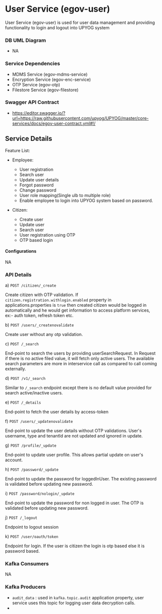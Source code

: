 # User Service (egov-user)

<p>User Service (egov-user) is used for user data management and providing functionality to login and logout into UPYOG system </p>

### DB UML Diagram

- NA

### Service Dependencies

- MDMS Service (egov-mdms-service)
- Encryption Service (egov-enc-service)
- OTP Service (egov-otp)
- Filestore Service (egov-filestore)


### Swagger API Contract

- https://editor.swagger.io/?url=https://raw.githubusercontent.com/upyog/UPYOG/master/core-services/docs/egov-user-contract.yml#!/

## Service Details

Feature List:
- Employee:
  - User registration
  - Search user
  - Update user details
  - Forgot password
  - Change password
  - User role mapping(Single ulb to  multiple role)
  - Enable employee to login into UPYOG system based on password.

- Citizen:
  - Create user
  - Update user
  - Search user
  - User registration using OTP
  - OTP based login


#### Configurations

NA

### API Details


a) `POST /citizen/_create`

Create citizen with OTP validation. If `citizen.registration.withlogin.enabled` property in applications.properties is `true` then created citizen would be logged in automatically and he would get information to access platform services, ex:- auth token, refresh token etc.

b) `POST /users/_createnovalidate`

Create user without any otp validation.

c) `POST /_search`

End-point to search the users by providing userSearchRequest. In Request if there is no active filed value, it will fetch only active users.
The available search parameters are more in interservice call as compared to call coming externally.

d) `POST /v1/_search`

Similar to `/_search` endpoint except there is no default value provided for search active/inactive users.

e) `POST /_details`

End-point to fetch the user details by access-token

f) `POST /users/_updatenovalidate`

End-point to update the user details without OTP validations. User's username, type and tenantId are not updated and ignored in update.

g) `POST /profile/_update`

End-point to update user profile. This allows partial update on user's account.

h) `POST /password/_update`

End-point to update the password for loggedInUser. The existing password is validated before updating new password.

i) `POST /password/nologin/_update`

End-point to update the password for non logged in user. The OTP is validated before updating new password.

j) `POST /_logout`

Endpoint to logout session

k) `POST /user/oauth/token`

Endpoint for login. If the user is citizen the login is otp based else it is password based.


### Kafka Consumers

NA

### Kafka Producers

- ```audit_data``` : used in ```kafka.topic.audit``` application property, user service uses this topic for logging user data decryption calls.
- 
